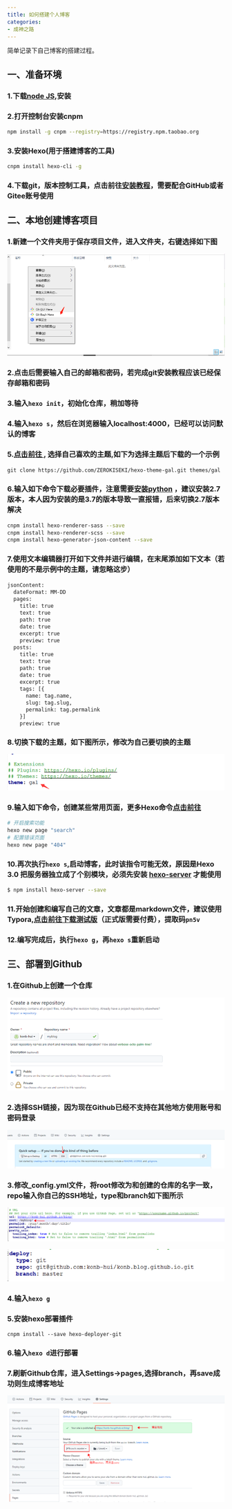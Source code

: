 ```yaml
---
title: 如何搭建个人博客
categories: 
- 成神之路
---
```


简单记录下自己博客的搭建过程。



## 一、准备环境



### 1.下载[node JS](https://nodejs.org/en/),安装

### 2.打开控制台安装cnpm

```sh
npm install -g cnpm --registry=https://registry.npm.taobao.org
```



### 3.安装Hexo(用于搭建博客的工具)

```sh
cnpm install hexo-cli -g
```



### 4.下载git，版本控制工具，点击前往[安装教程](https://www.runoob.com/git/git-install-setup.html)，需要配合GitHub或者Gitee账号使用



## 二、本地创建博客项目


### 1.新建一个文件夹用于保存项目文件，进入文件夹，右键选择如下图

![](image-20211210224722851.png)

### 2.点击后需要输入自己的邮箱和密码，若完成git安装教程应该已经保存邮箱和密码

### 3.输入`hexo init`，初始化仓库，稍加等待

### 4.输入`hexo s`，然后在浏览器输入localhost:4000，已经可以访问默认的博客

### 5.[点击前往 ](https://hexo.io/themes/), 选择自己喜欢的主题,如下为选择主题后下载的一个示例

`git clone https://github.com/ZEROKISEKI/hexo-theme-gal.git themes/gal`

### 6.输入如下命令下载必要插件，注意需要[安装python](https://www.runoob.com/python/python-install.html)   ，建议安装2.7版本，本人因为安装的是3.7的版本导致一直报错，后来切换2.7版本解决

```sh
cnpm install hexo-renderer-sass --save
cnpm install hexo-renderer-scss --save
cnpm install hexo-generator-json-content --save
```



### 7.使用文本编辑器打开如下文件并进行编辑，在末尾添加如下文本（若使用的不是示例中的主题，请忽略这步）

```properties
jsonContent:
  dateFormat: MM-DD
  pages:
    title: true
    text: true
    path: true
    date: true
    excerpt: true
    preview: true
  posts:
    title: true
    text: true
    path: true
    date: true
    excerpt: true
    tags: [{
      name: tag.name,
      slug: tag.slug,
      permalink: tag.permalink
    }]
    preview: true
```

### 8.切换下载的主题，如下图所示，修改为自己要切换的主题

![](6.jpg)

### 9.输入如下命令，创建某些常用页面，更多Hexo命令[点击前往](https://hexo.io/zh-cn/docs/)

```sh
# 开启搜索功能
hexo new page "search"
# 配置错误页面
hexo new page "404"
```

### 10.再次执行`hexo s`,启动博客，此时该指令可能无效，原因是Hexo 3.0 把服务器独立成了个别模块，必须先安装 [hexo-server](https://github.com/hexojs/hexo-server) 才能使用

```sh
$ npm install hexo-server --save
```

### 11.开始创建和编写自己的文章，文章都是markdown文件，建议使用Typora,[点击前往下载测试版](https://pan.baidu.com/s/1V7s1YOvaJIUlXr04aObEzg)（正式版需要付费），提取码`pn5v`

### 12.编写完成后，执行`hexo g`，再`hexo s`重新启动


## 三、部署到Github

### 1.在Github上创建一个仓库

![](1.jpg)


### 2.选择SSH链接，因为现在Github已经不支持在其他地方使用账号和密码登录

![](2.jpg)

### 3.修改_config.yml文件，将root修改为和创建的仓库的名字一致，repo输入你自己的SSH地址，type和branch如下图所示

![](3.jpg)

![](4.jpg)

### 4.输入`hexo g`

### 5.安装hexo部署插件

```
cnpm install --save hexo-deployer-git
```

### 6.输入`hexo d`进行部署

### 7.刷新Github仓库，进入Settings->pages,选择branch，再save成功则生成博客地址

![](5.jpg)